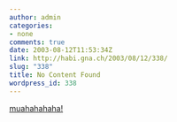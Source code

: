 ```yaml
---
author: admin
categories:
- none
comments: true
date: 2003-08-12T11:53:34Z
link: http://habi.gna.ch/2003/08/12/338/
slug: "338"
title: No Content Found
wordpress_id: 338
---
```


[muahahahaha!](http://validator.w3.org/check?uri=http://www.microsoft.com)
